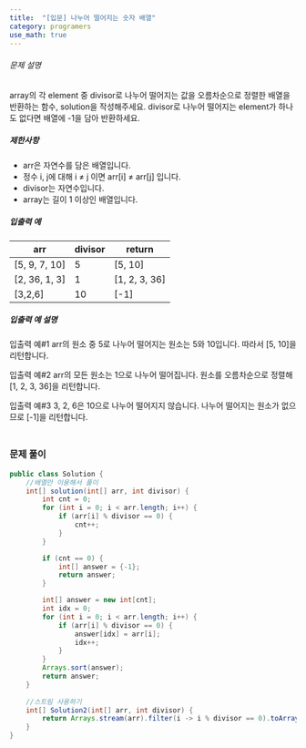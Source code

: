 ```yaml
---
title:  "[입문] 나누어 떨어지는 숫자 배열"
category: programers
use_math: true
---
```




###### 문제 설명

array의 각 element 중 divisor로 나누어 떨어지는 값을 오름차순으로 정렬한 배열을 반환하는 함수, solution을 작성해주세요.
divisor로 나누어 떨어지는 element가 하나도 없다면 배열에 -1을 담아 반환하세요.

##### 제한사항

- arr은 자연수를 담은 배열입니다.
- 정수 i, j에 대해 i ≠ j 이면 arr[i] ≠ arr[j] 입니다.
- divisor는 자연수입니다.
- array는 길이 1 이상인 배열입니다.

##### 입출력 예

| arr           | divisor | return        |
| ------------- | ------- | ------------- |
| [5, 9, 7, 10] | 5       | [5, 10]       |
| [2, 36, 1, 3] | 1       | [1, 2, 3, 36] |
| [3,2,6]       | 10      | [-1]          |

##### 입출력 예 설명

입출력 예#1
arr의 원소 중 5로 나누어 떨어지는 원소는 5와 10입니다. 따라서 [5, 10]을 리턴합니다.

입출력 예#2
arr의 모든 원소는 1으로 나누어 떨어집니다. 원소를 오름차순으로 정렬해 [1, 2, 3, 36]을 리턴합니다.

입출력 예#3
3, 2, 6은 10으로 나누어 떨어지지 않습니다. 나누어 떨어지는 원소가 없으므로 [-1]을 리턴합니다.



### <br>문제 풀이 

```java
public class Solution {
    //배열만 이용해서 풀이
    int[] solution(int[] arr, int divisor) {
        int cnt = 0;
        for (int i = 0; i < arr.length; i++) {
            if (arr[i] % divisor == 0) {
                cnt++;
            }
        }

        if (cnt == 0) {
            int[] answer = {-1};
            return answer;
        }

        int[] answer = new int[cnt];
        int idx = 0;
        for (int i = 0; i < arr.length; i++) {
            if (arr[i] % divisor == 0) {
                answer[idx] = arr[i];
                idx++;
            }
        }
        Arrays.sort(answer);
        return answer;
    }
    
    //스트림 사용하기
    int[] Solution2(int[] arr, int divisor) {
        return Arrays.stream(arr).filter(i -> i % divisor == 0).toArray();
    }
}
```





